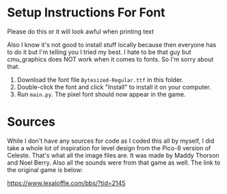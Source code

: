 # Setup Instructions For Font
Please do this or it will look awful when printing text

Also I know it's not good to install stuff locally because then everyone has to do it
but I'm telling you I tried my best. I hate to be that guy but cmu_graphics does NOT 
work when it comes to fonts. So I'm sorry about that.

1. Download the font file `Bytesized-Regular.ttf` in this folder.
2. Double-click the font and click "Install" to install it on your computer.
3. Run `main.py`. The pixel font should now appear in the game.

# Sources

While I don't have any sources for code as I coded this all by myself, I did take
a whole lot of inspiration for level design from the Pico-8 version of Celeste. 
That's what all the image files are. It was made by Maddy Thorson and Noel Berry. 
Also all the sounds were from that game as well. The link to the original game is below:

https://www.lexaloffle.com/bbs/?tid=2145
